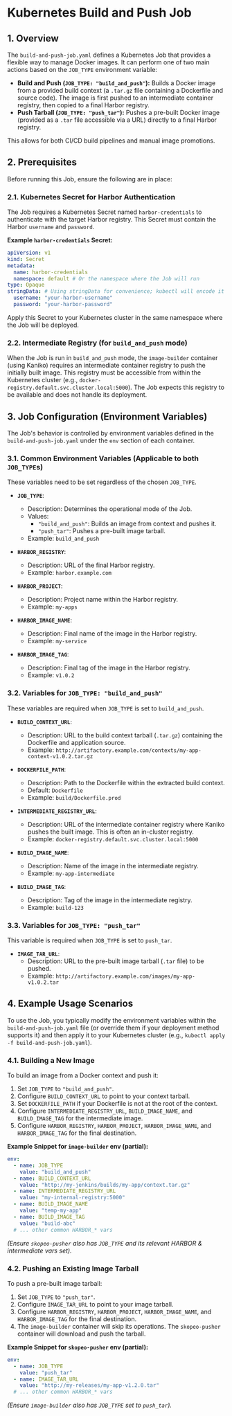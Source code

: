# Kubernetes Build and Push Job

## 1. Overview

The `build-and-push-job.yaml` defines a Kubernetes Job that provides a flexible way to manage Docker images. It can perform one of two main actions based on the `JOB_TYPE` environment variable:

*   **Build and Push (`JOB_TYPE: "build_and_push"`):** Builds a Docker image from a provided build context (a `.tar.gz` file containing a Dockerfile and source code). The image is first pushed to an intermediate container registry, then copied to a final Harbor registry.
*   **Push Tarball (`JOB_TYPE: "push_tar"`):** Pushes a pre-built Docker image (provided as a `.tar` file accessible via a URL) directly to a final Harbor registry.

This allows for both CI/CD build pipelines and manual image promotions.

## 2. Prerequisites

Before running this Job, ensure the following are in place:

### 2.1. Kubernetes Secret for Harbor Authentication

The Job requires a Kubernetes Secret named `harbor-credentials` to authenticate with the target Harbor registry. This Secret must contain the Harbor `username` and `password`.

**Example `harbor-credentials` Secret:**

```yaml
apiVersion: v1
kind: Secret
metadata:
  name: harbor-credentials
  namespace: default # Or the namespace where the Job will run
type: Opaque
stringData: # Using stringData for convenience; kubectl will encode it to base64
  username: "your-harbor-username"
  password: "your-harbor-password"
```

Apply this Secret to your Kubernetes cluster in the same namespace where the Job will be deployed.

### 2.2. Intermediate Registry (for `build_and_push` mode)

When the Job is run in `build_and_push` mode, the `image-builder` container (using Kaniko) requires an intermediate container registry to push the initially built image.
This registry must be accessible from within the Kubernetes cluster (e.g., `docker-registry.default.svc.cluster.local:5000`). The Job expects this registry to be available and does not handle its deployment.

## 3. Job Configuration (Environment Variables)

The Job's behavior is controlled by environment variables defined in the `build-and-push-job.yaml` under the `env` section of each container.

### 3.1. Common Environment Variables (Applicable to both `JOB_TYPE`s)

These variables need to be set regardless of the chosen `JOB_TYPE`.

*   **`JOB_TYPE`**:
    *   Description: Determines the operational mode of the Job.
    *   Values:
        *   `"build_and_push"`: Builds an image from context and pushes it.
        *   `"push_tar"`: Pushes a pre-built image tarball.
    *   Example: `build_and_push`

*   **`HARBOR_REGISTRY`**:
    *   Description: URL of the final Harbor registry.
    *   Example: `harbor.example.com`

*   **`HARBOR_PROJECT`**:
    *   Description: Project name within the Harbor registry.
    *   Example: `my-apps`

*   **`HARBOR_IMAGE_NAME`**:
    *   Description: Final name of the image in the Harbor registry.
    *   Example: `my-service`

*   **`HARBOR_IMAGE_TAG`**:
    *   Description: Final tag of the image in the Harbor registry.
    *   Example: `v1.0.2`

### 3.2. Variables for `JOB_TYPE: "build_and_push"`

These variables are required when `JOB_TYPE` is set to `build_and_push`.

*   **`BUILD_CONTEXT_URL`**:
    *   Description: URL to the build context tarball (`.tar.gz`) containing the Dockerfile and application source.
    *   Example: `http://artifactory.example.com/contexts/my-app-context-v1.0.2.tar.gz`

*   **`DOCKERFILE_PATH`**:
    *   Description: Path to the Dockerfile within the extracted build context.
    *   Default: `Dockerfile`
    *   Example: `build/Dockerfile.prod`

*   **`INTERMEDIATE_REGISTRY_URL`**:
    *   Description: URL of the intermediate container registry where Kaniko pushes the built image. This is often an in-cluster registry.
    *   Example: `docker-registry.default.svc.cluster.local:5000`

*   **`BUILD_IMAGE_NAME`**:
    *   Description: Name of the image in the intermediate registry.
    *   Example: `my-app-intermediate`

*   **`BUILD_IMAGE_TAG`**:
    *   Description: Tag of the image in the intermediate registry.
    *   Example: `build-123`

### 3.3. Variables for `JOB_TYPE: "push_tar"`

This variable is required when `JOB_TYPE` is set to `push_tar`.

*   **`IMAGE_TAR_URL`**:
    *   Description: URL to the pre-built image tarball (`.tar` file) to be pushed.
    *   Example: `http://artifactory.example.com/images/my-app-v1.0.2.tar`

## 4. Example Usage Scenarios

To use the Job, you typically modify the environment variables within the `build-and-push-job.yaml` file (or override them if your deployment method supports it) and then apply it to your Kubernetes cluster (e.g., `kubectl apply -f build-and-push-job.yaml`).

### 4.1. Building a New Image

To build an image from a Docker context and push it:

1.  Set `JOB_TYPE` to `"build_and_push"`.
2.  Configure `BUILD_CONTEXT_URL` to point to your context tarball.
3.  Set `DOCKERFILE_PATH` if your Dockerfile is not at the root of the context.
4.  Configure `INTERMEDIATE_REGISTRY_URL`, `BUILD_IMAGE_NAME`, and `BUILD_IMAGE_TAG` for the intermediate image.
5.  Configure `HARBOR_REGISTRY`, `HARBOR_PROJECT`, `HARBOR_IMAGE_NAME`, and `HARBOR_IMAGE_TAG` for the final destination.

**Example Snippet for `image-builder` env (partial):**
```yaml
env:
  - name: JOB_TYPE
    value: "build_and_push"
  - name: BUILD_CONTEXT_URL
    value: "http://my-jenkins/builds/my-app/context.tar.gz"
  - name: INTERMEDIATE_REGISTRY_URL
    value: "my-internal-registry:5000"
  - name: BUILD_IMAGE_NAME
    value: "temp-my-app"
  - name: BUILD_IMAGE_TAG
    value: "build-abc"
  # ... other common HARBOR_* vars
```
*(Ensure `skopeo-pusher` also has `JOB_TYPE` and its relevant HARBOR & intermediate vars set).*

### 4.2. Pushing an Existing Image Tarball

To push a pre-built image tarball:

1.  Set `JOB_TYPE` to `"push_tar"`.
2.  Configure `IMAGE_TAR_URL` to point to your image tarball.
3.  Configure `HARBOR_REGISTRY`, `HARBOR_PROJECT`, `HARBOR_IMAGE_NAME`, and `HARBOR_IMAGE_TAG` for the final destination.
4.  The `image-builder` container will skip its operations. The `skopeo-pusher` container will download and push the tarball.

**Example Snippet for `skopeo-pusher` env (partial):**
```yaml
env:
  - name: JOB_TYPE
    value: "push_tar"
  - name: IMAGE_TAR_URL
    value: "http://my-releases/my-app-v1.2.0.tar"
  # ... other common HARBOR_* vars
```
*(Ensure `image-builder` also has `JOB_TYPE` set to `push_tar`).*
